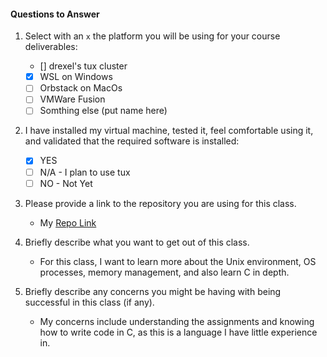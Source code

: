 #### Questions to Answer

1. Select with an `x` the platform you will be using for your course deliverables:

   - [] drexel's tux cluster
   - [x] WSL on Windows
   - [ ] Orbstack on MacOs
   - [ ] VMWare Fusion
   - [ ] Somthing else (put name here)

2. I have installed my virtual machine, tested it, feel comfortable using it, and validated that the required software is installed:

   - [x] YES
   - [ ] N/A - I plan to use tux
   - [ ] NO - Not Yet

3. Please provide a link to the repository you are using for this class.

   - My [Repo Link](https://github.com/BennaReji/0-Warmup.git)

4. Briefly describe what you want to get out of this class.

   - For this class, I want to learn more about the Unix environment, OS processes, memory management, and also learn C in depth.

5. Briefly describe any concerns you might be having with being successful in this class (if any).
   - My concerns include understanding the assignments and knowing how to write code in C, as this is a language I have little experience in.
